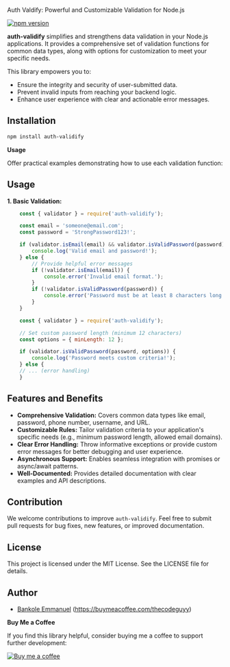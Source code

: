 Auth Valdify: Powerful and Customizable Validation for Node.js

[![npm version](https://badge.fury.io/js/auth-validify.svg)](https://www.npmjs.com/package/auth-validify)

**auth-validify** simplifies and strengthens data validation in your Node.js applications. It provides a comprehensive set of validation functions for common data types, along with options for customization to meet your specific needs.

This library empowers you to:

- Ensure the integrity and security of user-submitted data.
- Prevent invalid inputs from reaching your backend logic.
- Enhance user experience with clear and actionable error messages.

## Installation

```bash
npm install auth-validify
```

**Usage**

Offer practical examples demonstrating how to use each validation function:

## Usage

**1. Basic Validation:**

```javascript
    const { validator } = require('auth-validify');

    const email = 'someone@email.com';
    const password = 'StrongPassword123!';

    if (validator.isEmail(email) && validator.isValidPassword(password)) {
        console.log('Valid email and password!');
    } else {
        // Provide helpful error messages
        if (!validator.isEmail(email)) {
            console.error('Invalid email format.');
        }
        if (!validator.isValidPassword(password)) {
            console.error('Password must be at least 8 characters long and contain a combination of letters, numbers, and special characters.');
        }
    }
```

```javascript
    const { validator } = require('auth-validify');

    // Set custom password length (minimum 12 characters)
    const options = { minLength: 12 };

    if (validator.isValidPassword(password, options)) {
        console.log('Password meets custom criteria!');
    } else {
    // ... (error handling)
    }
```

<!-- // (demonstrate validation methods for phone numbers, usernames, URLs, etc.) -->

## Features and Benefits

- **Comprehensive Validation:** Covers common data types like email, password, phone number, username, and URL.
- **Customizable Rules:** Tailor validation criteria to your application's specific needs (e.g., minimum password length, allowed email domains).
- **Clear Error Handling:** Throw informative exceptions or provide custom error messages for better debugging and user experience.
- **Asynchronous Support:** Enables seamless integration with promises or async/await patterns.
- **Well-Documented:** Provides detailed documentation with clear examples and API descriptions.

## Contribution

We welcome contributions to improve `auth-validify`. Feel free to submit pull requests for bug fixes, new features, or improved documentation.

## License

This project is licensed under the MIT License. See the LICENSE file for details.

## Author

- [Bankole Emmanuel](https://github.com/codewithdripzy) (https://buymeacoffee.com/thecodeguyy)

**Buy Me a Coffee**

If you find this library helpful, consider buying me a coffee to support further development:

[![Buy me a coffee](https://www.buymeacoffee.com/assets/img/custom_images/orange_img.png)](https://www.buymeacoffee.com/thecodeguyy)
